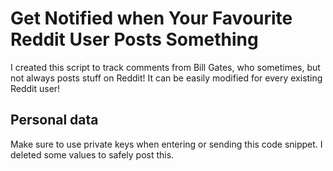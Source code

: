 # Get Notified when Your Favourite Reddit User Posts Something

I created this script to track comments from Bill Gates, who sometimes, but not always posts stuff on Reddit! It can be easily modified for every existing Reddit user!

## Personal data
Make sure to use private keys when entering or sending this code snippet. I deleted some values to safely post this. 

